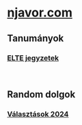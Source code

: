 # [njavor.com](https://njavor.com/)

## Tanumányok
### [ELTE jegyzetek](https://njavor.com/elte-otk-it-jegyzetek)

<br>

## Random dolgok
### [Választások 2024](https://njavor.com/valasztas2024)